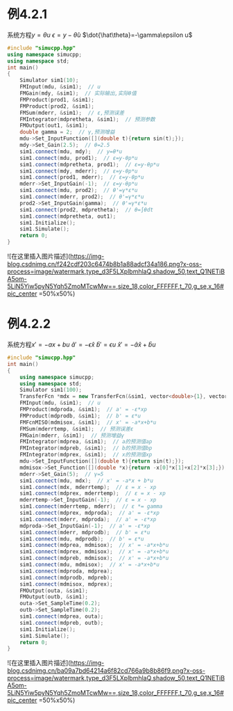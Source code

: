 ﻿# 例4.2.1
系统方程$y=\theta u$
$\epsilon=y-\hat\theta u$
$\dot{\hat\theta}=-\gamma\epsilon u$
```cpp
#include "simucpp.hpp"
using namespace simucpp;
using namespace std;
int main()
{
    Simulator sim1(10);
    FMInput(mdu, &sim1);  // u
    FMGain(mdy, &sim1);  // 实际输出,实际θ值
    FMProduct(prod1, &sim1);
    FMProduct(prod2, &sim1);
    FMSum(mderr, &sim1);  // ε,预测误差
    FMIntegrator(mdpretheta, &sim1);  // 预测参数
    FMOutput(out1, &sim1);
    double gamma = 2;  // γ,预测增益
    mdu->Set_InputFunction([](double t){return sin(t);});
    mdy->Set_Gain(2.5);  // θ=2.5
    sim1.connect(mdu, mdy);  // y=θ*u
    sim1.connect(mdu, prod1);  // ε=y-θp*u
    sim1.connect(mdpretheta, prod1);  // ε=y-θp*u
    sim1.connect(mdy, mderr);  // ε=y-θp*u
    sim1.connect(prod1, mderr);  // ε=y-θp*u
    mderr->Set_InputGain(-1);  // ε=y-θp*u
    sim1.connect(mdu, prod2);  // θ'=γ*ε*u
    sim1.connect(mderr, prod2);  // θ'=γ*ε*u
    prod2->Set_InputGain(gamma);  // θ'=γ*ε*u
    sim1.connect(prod2, mdpretheta);  // θ=∫θdt
    sim1.connect(mdpretheta, out1);
    sim1.Initialize();
    sim1.Simulate();
    return 0;
}
```
![在这里插入图片描述](https://img-blog.csdnimg.cn/f242cdf203c6474b8b1a88adcf34a186.png?x-oss-process=image/watermark,type_d3F5LXplbmhlaQ,shadow_50,text_Q1NETiBA5om-5LiN5Yiw5pyN5Yqh5ZmoMTcwMw==,size_18,color_FFFFFF,t_70,g_se,x_16#pic_center =50%x50%)
# 例4.2.2
系统方程$x'=-ax+bu$
$\hat a'=-\epsilon\hat x$
$\hat b'=\epsilon u$
$\hat x'=-\hat a\hat x+\hat bu$
```cpp
#include "simucpp.hpp"
int main()
{
    using namespace simucpp;
    using namespace std;
    Simulator sim1(100);
    TransferFcn *mdx = new TransferFcn(&sim1, vector<double>{1}, vector<double>{1, 2});
    FMInput(mdu, &sim1);  // u
    FMProduct(mdproda, &sim1);  // a' = -ε*xp
    FMProduct(mdprodb, &sim1);  // b' = ε*u
    FMFcnMISO(mdmisox, &sim1);  // x' = -a*x+b*u
    FMSum(mderrtemp, &sim1);  // 预测误差ε
    FMGain(mderr, &sim1);  // 预测增益γ
    FMIntegrator(mdprea, &sim1);  // a的预测值ap
    FMIntegrator(mdpreb, &sim1);  // b的预测值bp
    FMIntegrator(mdprex, &sim1);  // x的预测值xp
    mdu->Set_InputFunction([](double t){return sin(t);});
    mdmisox->Set_Function([](double *x){return -x[0]*x[1]+x[2]*x[3];});  // x' = -a*x+b*u
    mderr->Set_Gain(5);  // γ=5
    sim1.connect(mdu, mdx);  // x' = -a*x + b*u
    sim1.connect(mdx, mderrtemp);  // ε = x - xp
    sim1.connect(mdprex, mderrtemp);  // ε = x - xp
    mderrtemp->Set_InputGain(-1);  // ε = x - xp
    sim1.connect(mderrtemp, mderr);  // ε *= gamma
    sim1.connect(mdprex, mdproda);  // a' = -ε*xp
    sim1.connect(mderr, mdproda);  // a' = -ε*xp
    mdproda->Set_InputGain(-1);  // a' = -ε*xp
    sim1.connect(mderr, mdprodb);  // b' = ε*u
    sim1.connect(mdu, mdprodb);  // b' = ε*u
    sim1.connect(mdprea, mdmisox);  // x' = -a*x+b*u
    sim1.connect(mdprex, mdmisox);  // x' = -a*x+b*u
    sim1.connect(mdpreb, mdmisox);  // x' = -a*x+b*u
    sim1.connect(mdu, mdmisox);  // x' = -a*x+b*u
    sim1.connect(mdproda, mdprea);
    sim1.connect(mdprodb, mdpreb);
    sim1.connect(mdmisox, mdprex);
    FMOutput(outa, &sim1);
    FMOutput(outb, &sim1);
    outa->Set_SampleTime(0.2);
    outb->Set_SampleTime(0.2);
    sim1.connect(mdprea, outa);
    sim1.connect(mdpreb, outb);
    sim1.Initialize();
    sim1.Simulate();
    return 0;
}
```
![在这里插入图片描述](https://img-blog.csdnimg.cn/ba09a7bd64214a6f82cd766a9b8b86f9.png?x-oss-process=image/watermark,type_d3F5LXplbmhlaQ,shadow_50,text_Q1NETiBA5om-5LiN5Yiw5pyN5Yqh5ZmoMTcwMw==,size_18,color_FFFFFF,t_70,g_se,x_16#pic_center =50%x50%)

